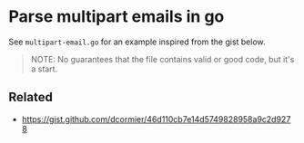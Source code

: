 # Parse multipart emails in go

See `multipart-email.go` for an example inspired from the gist below.

> NOTE: No guarantees that the file contains valid or good code,
> but it's a start.

## Related

* https://gist.github.com/dcormier/46d110cb7e14d5749828958a9c2d9278
